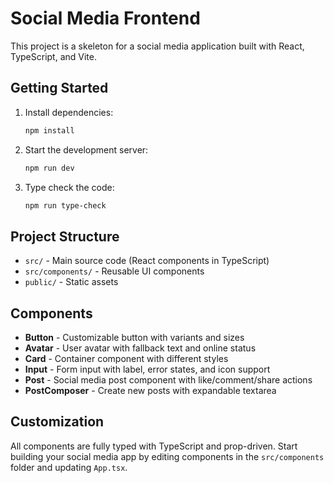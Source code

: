 # Social Media Frontend

This project is a skeleton for a social media application built with React, TypeScript, and Vite.

## Getting Started

1. Install dependencies:
   ```powershell
   npm install
   ```
2. Start the development server:
   ```powershell
   npm run dev
   ```
3. Type check the code:
   ```powershell
   npm run type-check
   ```

## Project Structure
- `src/` - Main source code (React components in TypeScript)
- `src/components/` - Reusable UI components
- `public/` - Static assets

## Components
- **Button** - Customizable button with variants and sizes
- **Avatar** - User avatar with fallback text and online status
- **Card** - Container component with different styles
- **Input** - Form input with label, error states, and icon support
- **Post** - Social media post component with like/comment/share actions
- **PostComposer** - Create new posts with expandable textarea

## Customization
All components are fully typed with TypeScript and prop-driven. Start building your social media app by editing components in the `src/components` folder and updating `App.tsx`.
